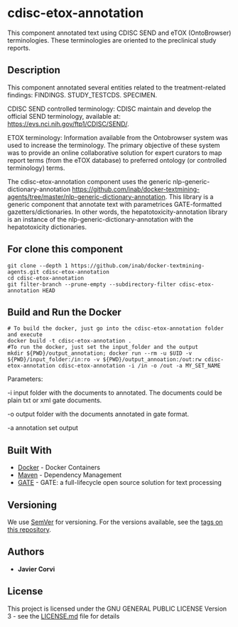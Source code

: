 # cdisc-etox-annotation

This component annotated text using CDISC SEND and eTOX (OntoBrowser) terminologies. These terminologies are oriented to the preclinical study reports.  

## Description 

This component annotated several entities related to the treatment-related findings:
FINDINGS.
STUDY_TESTCDS.
SPECIMEN.

CDISC SEND controlled terminology:  CDISC maintain and develop the official SEND terminology, available at: https://evs.nci.nih.gov/ftp1/CDISC/SEND/.

ETOX terminology:  Information available from the Ontobrowser system was used to increase the terminology. The primary objective of these system was to provide an online collaborative solution for expert curators to map report terms (from the eTOX database) to preferred ontology (or controlled terminology) terms.

The cdisc-etox-annotation component uses the generic nlp-generic-dictionary-annotation https://github.com/inab/docker-textmining-agents/tree/master/nlp-generic-dictionary-annotation. This library is a generic component that annotate text with parametrices GATE-formatted gazetters/dictionaries. In other words, the hepatotoxicity-annotation library is an instance of the nlp-generic-dictionary-annotation with the hepatotoxicity dictionaries.


## For clone this component

	git clone --depth 1 https://github.com/inab/docker-textmining-agents.git cdisc-etox-annotation
	cd cdisc-etox-annotation
	git filter-branch --prune-empty --subdirectory-filter cdisc-etox-annotation HEAD

## Build and Run the Docker 

	# To build the docker, just go into the cdisc-etox-annotation folder and execute
	docker build -t cdisc-etox-annotation .
	#To run the docker, just set the input_folder and the output
	mkdir ${PWD}/output_annotation; docker run --rm -u $UID -v ${PWD}/input_folder:/in:ro -v ${PWD}/output_annoation:/out:rw cdisc-etox-annotation cdisc-etox-annotation -i /in -o /out -a MY_SET_NAME	
Parameters:
<p>
-i input folder with the documents to annotated. The documents could be plain txt or xml gate documents.
</p>
<p>
-o output folder with the documents annotated in gate format.
</p>
<p>
-a annotation set output
</p>

## Built With

* [Docker](https://www.docker.com/) - Docker Containers
* [Maven](https://maven.apache.org/) - Dependency Management
* [GATE](https://gate.ac.uk/overview.html) - GATE: a full-lifecycle open source solution for text processing

## Versioning

We use [SemVer](http://semver.org/) for versioning. For the versions available, see the [tags on this repository](https://github.com/inab/docker-textmining-agents/edit/master/nlp-standard-preprocessing/tags). 

## Authors

* **Javier Corvi** 


## License

This project is licensed under the GNU GENERAL PUBLIC LICENSE Version 3 - see the [LICENSE.md](LICENSE.md) file for details
	
		
